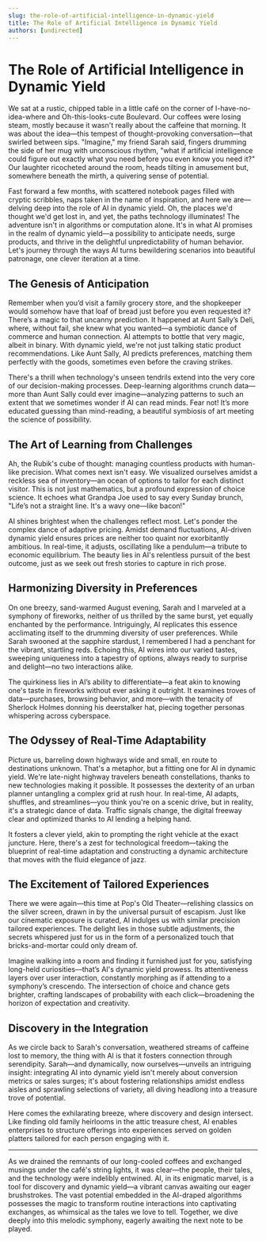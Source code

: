 ```yaml
---
slug: the-role-of-artificial-intelligence-in-dynamic-yield
title: The Role of Artificial Intelligence in Dynamic Yield
authors: [undirected]
---
```



# The Role of Artificial Intelligence in Dynamic Yield

We sat at a rustic, chipped table in a little café on the corner of I-have-no-idea-where and Oh-this-looks-cute Boulevard. Our coffees were losing steam, mostly because it wasn't really about the caffeine that morning. It was about the idea—this tempest of thought-provoking conversation—that swirled between sips. "Imagine," my friend Sarah said, fingers drumming the side of her mug with unconscious rhythm, "what if artificial intelligence could figure out exactly what you need before you even know you need it?" Our laughter ricocheted around the room, heads tilting in amusement but, somewhere beneath the mirth, a quivering sense of potential.

Fast forward a few months, with scattered notebook pages filled with cryptic scribbles, naps taken in the name of inspiration, and here we are—delving deep into the role of AI in dynamic yield. Oh, the places we'd thought we'd get lost in, and yet, the paths technology illuminates! The adventure isn't in algorithms or computation alone. It's in what AI promises in the realm of dynamic yield—a possibility to anticipate needs, surge products, and thrive in the delightful unpredictability of human behavior. Let's journey through the ways AI turns bewildering scenarios into beautiful patronage, one clever iteration at a time.

## The Genesis of Anticipation

Remember when you’d visit a family grocery store, and the shopkeeper would somehow have that loaf of bread just before you even requested it? There’s a magic to that uncanny prediction. It happened at Aunt Sally’s Deli, where, without fail, she knew what you wanted—a symbiotic dance of commerce and human connection. AI attempts to bottle that very magic, albeit in binary. With dynamic yield, we're not just talking static product recommendations. Like Aunt Sally, AI predicts preferences, matching them perfectly with the goods, sometimes even before the craving strikes.

There's a thrill when technology's unseen tendrils extend into the very core of our decision-making processes. Deep-learning algorithms crunch data—more than Aunt Sally could ever imagine—analyzing patterns to such an extent that we sometimes wonder if AI can read minds. Fear not! It’s more educated guessing than mind-reading, a beautiful symbiosis of art meeting the science of possibility.

## The Art of Learning from Challenges

Ah, the Rubik's cube of thought: managing countless products with human-like precision. What comes next isn't easy. We visualized ourselves amidst a reckless sea of inventory—an ocean of options to tailor for each distinct visitor. This is not just mathematics, but a profound expression of choice science. It echoes what Grandpa Joe used to say every Sunday brunch, "Life’s not a straight line. It's a wavy one—like bacon!"

AI shines brightest when the challenges reflect most. Let's ponder the complex dance of adaptive pricing. Amidst demand fluctuations, AI-driven dynamic yield ensures prices are neither too quaint nor exorbitantly ambitious. In real-time, it adjusts, oscillating like a pendulum—a tribute to economic equilibrium. The beauty lies in AI's relentless pursuit of the best outcome, just as we seek out fresh stories to capture in rich prose.

## Harmonizing Diversity in Preferences

On one breezy, sand-warmed August evening, Sarah and I marveled at a symphony of fireworks, neither of us thrilled by the same burst, yet equally enchanted by the performance. Intriguingly, AI replicates this essence acclimating itself to the drumming diversity of user preferences. While Sarah swooned at the sapphire stardust, I remembered I had a penchant for the vibrant, startling reds. Echoing this, AI wires into our varied tastes, sweeping uniqueness into a tapestry of options, always ready to surprise and delight—no two interactions alike.

The quirkiness lies in AI’s ability to differentiate—a feat akin to knowing one's taste in fireworks without ever asking it outright. It examines troves of data—purchases, browsing behavior, and more—with the tenacity of Sherlock Holmes donning his deerstalker hat, piecing together personas whispering across cyberspace.

## The Odyssey of Real-Time Adaptability

Picture us, barreling down highways wide and small, en route to destinations unknown. That's a metaphor, but a fitting one for AI in dynamic yield. We're late-night highway travelers beneath constellations, thanks to new technologies making it possible. It possesses the dexterity of an urban planner untangling a complex grid at rush hour. In real-time, AI adapts, shuffles, and streamlines—you think you're on a scenic drive, but in reality, it's a strategic dance of data. Traffic signals change, the digital freeway clear and optimized thanks to AI lending a helping hand.

It fosters a clever yield, akin to prompting the right vehicle at the exact juncture. Here, there's a zest for technological freedom—taking the blueprint of real-time adaptation and constructing a dynamic architecture that moves with the fluid elegance of jazz.

## The Excitement of Tailored Experiences

There we were again—this time at Pop's Old Theater—relishing classics on the silver screen, drawn in by the universal pursuit of escapism. Just like our cinematic exposure is curated, AI indulges us with similar precision tailored experiences. The delight lies in those subtle adjustments, the secrets whispered just for us in the form of a personalized touch that bricks-and-mortar could only dream of.

Imagine walking into a room and finding it furnished just for you, satisfying long-held curiosities—that’s AI's dynamic yield prowess. Its attentiveness layers over user interaction, constantly morphing as if attending to a symphony’s crescendo. The intersection of choice and chance gets brighter, crafting landscapes of probability with each click—broadening the horizon of expectation and creativity.

## Discovery in the Integration

As we circle back to Sarah's conversation, weathered streams of caffeine lost to memory, the thing with AI is that it fosters connection through serendipity. Sarah—and dynamically, now ourselves—unveils an intriguing insight: integrating AI into dynamic yield isn't merely about conversion metrics or sales surges; it's about fostering relationships amidst endless aisles and sprawling selections of variety, all diving headlong into a treasure trove of potential.

Here comes the exhilarating breeze, where discovery and design intersect. Like finding old family heirlooms in the attic treasure chest, AI enables enterprises to structure offerings into experiences served on golden platters tailored for each person engaging with it.

---

As we drained the remnants of our long-cooled coffees and exchanged musings under the café's string lights, it was clear—the people, their tales, and the technology were indelibly entwined. AI, in its enigmatic marvel, is a tool for discovery and dynamic yield—a vibrant canvas awaiting our eager brushstrokes. The vast potential embedded in the AI-draped algorithms possesses the magic to transform routine interactions into captivating exchanges, as whimsical as the tales we love to tell. Together, we dive deeply into this melodic symphony, eagerly awaiting the next note to be played.